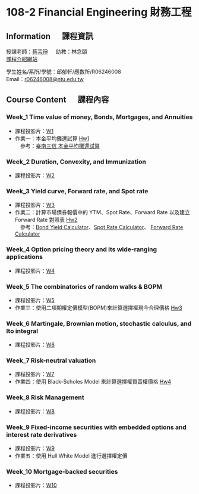 # 108-2 Financial Engineering 財務工程
## Information &emsp; 課程資訊
授課老師：[蔡芸琤](http://homepage.ntu.edu.tw/~pecutsai) &emsp; 助教：林念頤 <br />
[課程介紹網站](https://ceiba.ntu.edu.tw/course/ab48b6/index.htm) <br />

學生姓名/系所/學號：邱郁軒/應數所/R06246008 <br />
Email：r06246008@ntu.edu.tw <br />

## Course Content &emsp; 課程內容
### Week_1 Time value of money, Bonds, Mortgages, and Annuities
* 課程投影片：[W1](https://docs.google.com/presentation/d/e/2PACX-1vQanrLs-ZSFlnAXkUL5uLO9PVvrK1GaNFcjCVwC7IyIt16w_NuaCYUaO6lRxF54Qub_RntV2FGKr-Dm/pub?start=false&loop=false&delayms=3000&slide=id.p)<br />
* 作業一：本金平均攤還試算 [Hw1](https://github.com/aqua86400/Financial_Engineering/tree/master/Hw1) <br /> &emsp;參考：[臺南三信 本金平均攤還試算](https://ttc.scu.org.tw/memdca1.htm) <br />

### Week_2 Duration, Convexity, and Immunization
* 課程投影片：[W2](https://docs.google.com/presentation/d/e/2PACX-1vT-MCYz-iGTsejcyrKczSZWKEJoQzcOlora1YpMPiV0LMacGodAm14PvvTjkXjVLjuk1paNxFvy6GuU/pub?start=false&loop=false&delayms=3000&slide=id.p)<br />

### Week_3 Yield curve, Forward rate, and Spot rate
* 課程投影片：[W3](https://docs.google.com/presentation/d/e/2PACX-1vT0uWPmTezKky8GLD_fkmfuJjXCLRuVkQWNuHmeogeMpY21cbwQurn7CsaVWRZDSZcZTvXjjpvY4lwE/pub?start=false&loop=false&delayms=3000&slide=id.p)<br />
* 作業二：計算市場債券報價中的 YTM、Spot Rate、Forward Rate 以及建立 Forward Rate 對照表 [Hw2](https://github.com/aqua86400/Financial_Engineering/tree/master/Hw2) <br /> &emsp;參考：[Bond Yield Calculator](https://www.calkoo.com/en/ytm-calculator)、[Spot Rate Calculator](https://www.trignosource.com/finance/spot%20rate.html#Calculator)、
[Forward Rate Calculator](https://www.trignosource.com/finance/Forward%20rate.html#Calculator) <br />

### Week_4 Option pricing theory and its wide-ranging applications
* 課程投影片：[W4](https://docs.google.com/presentation/d/e/2PACX-1vRX3Gc10remKdNmd8AasUwrjLBaxST60fJdj5gX_365ufyJ6EWqKLkNnKEoXUeQGkOdls_YckLquWDu/pub?start=false&loop=false&delayms=3000&slide=id.p)<br />

### Week_5 The combinatorics of random walks & BOPM
* 課程投影片：[W5](https://docs.google.com/presentation/d/e/2PACX-1vRX3Gc10remKdNmd8AasUwrjLBaxST60fJdj5gX_365ufyJ6EWqKLkNnKEoXUeQGkOdls_YckLquWDu/pub?start=false&loop=false&delayms=3000&slide=id.p)<br />
* 作業三：使用二項期權定價模型(BOPM)來計算選擇權現今合理價格 [Hw3](https://github.com/aqua86400/Financial_Engineering/tree/master/Hw3) <br />

### Week_6 Martingale, Brownian motion, stochastic calculus, and Ito integral
* 課程投影片：[W6](https://docs.google.com/presentation/d/e/2PACX-1vRS0mJu3EjbWGGSon0JnuzqNypNUVZsRS3FBcI747I_aV4ERmfO-ybdu0L4vFv17mgutt0tTu-3QS2p/pub?start=false&loop=false&delayms=3000&slide=id.p)<br />

### Week_7 Risk-neutral valuation
* 課程投影片：[W7](https://docs.google.com/presentation/d/e/2PACX-1vSAJx1kxLxDgGRtoGuNbM4aaKQO_astePdpST1ezrbxLdp4-MaPQoeQIbSzHRweU280NfjBNXANijXP/pub?start=false&loop=false&delayms=3000&slide=id.g813de7c3b8_0_297)<br />
* 作業四：使用 Black-Scholes Model 來計算選擇權買賣權價格 [Hw4](https://github.com/aqua86400/Financial_Engineering/tree/master/Hw4) <br />

### Week_8 Risk Management
* 課程投影片：[W8](https://docs.google.com/presentation/d/e/2PACX-1vQsEMGzLd_CPiEhzpXOnPJg3WzcXXkSYN60Ip6gKUXWsB9e7Ddom59OehB5746bYle3BlMi7Nsl7vcY/pub?start=false&loop=false&delayms=3000&slide=id.p)<br />

### Week_9 Fixed-income securities with embedded options and interest rate derivatives
* 課程投影片：[W9](https://docs.google.com/presentation/d/e/2PACX-1vRRpiXAxT35pUTud9EzQt5Awoof0z0X03sDGe5kaVbt6CPJdyozZtortnBNUupMWHXaHafywKJ993sv/pub?start=false&loop=false&delayms=3000&slide=id.p)<br />
* 作業五：使用 Hull White Model 進行選擇權定價

### Week_10 Mortgage-backed securities
* 課程投影片：[W10](https://docs.google.com/presentation/d/e/2PACX-1vQXGqUuVf-fb5gQ378aTyxHvjw5x457JqrhQb9C4xxPKZjERy6Sw262Q-tyPoeNsFaBt78McIHi4N-n/pub?start=false&loop=false&delayms=3000&slide=id.p)<br />


